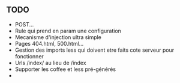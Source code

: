 ## TODO

 + POST...
 + Rule qui prend en param une configuration
 + Mecanisme d'injection ultra simple
 + Pages 404.html, 500.html...
 + Gestion des imports less qui doivent etre faits cote serveur pour fonctionner
 + Urls /index/ au lieu de /index
 + Supporter les coffee et less pré-générés
 +
